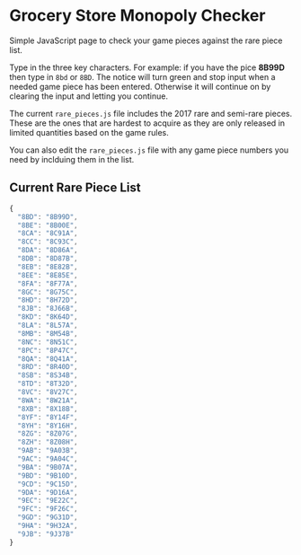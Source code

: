# Grocery Store Monopoly Checker

Simple JavaScript page to check your game pieces against the rare piece list.

Type in the three key characters. For example: if you have the pice **8B99D** then type in `8bd` or `8BD`. The notice will turn green and stop input when a needed game piece has been entered. Otherwise it will continue on by clearing the input and letting you continue.

The current `rare_pieces.js` file includes the 2017 rare and semi-rare pieces. These are the ones that are hardest to acquire as they are only released in limited quantities based on the game rules.

You can also edit the `rare_pieces.js` file with any game piece numbers you need by inclduing them in the list.

## Current Rare Piece List

```javascript
{
  "8BD": "8B99D",
  "8BE": "8B00E",
  "8CA": "8C91A",
  "8CC": "8C93C",
  "8DA": "8D86A",
  "8DB": "8D87B",
  "8EB": "8E82B",
  "8EE": "8E85E",
  "8FA": "8F77A",
  "8GC": "8G75C",
  "8HD": "8H72D",
  "8JB": "8J66B",
  "8KD": "8K64D",
  "8LA": "8L57A",
  "8MB": "8M54B",
  "8NC": "8N51C",
  "8PC": "8P47C",
  "8QA": "8Q41A",
  "8RD": "8R40D",
  "8SB": "8S34B",
  "8TD": "8T32D",
  "8VC": "8V27C",
  "8WA": "8W21A",
  "8XB": "8X18B",
  "8YF": "8Y14F",
  "8YH": "8Y16H",
  "8ZG": "8Z07G",
  "8ZH": "8Z08H",
  "9AB": "9A03B",
  "9AC": "9A04C",
  "9BA": "9B07A",
  "9BD": "9B10D",
  "9CD": "9C15D",
  "9DA": "9D16A",
  "9EC": "9E22C",
  "9FC": "9F26C",
  "9GD": "9G31D",
  "9HA": "9H32A",
  "9JB": "9J37B"
}
```
